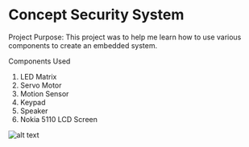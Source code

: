 # Concept Security System
Project Purpose: This project was to help me learn how to use various components to create an embedded system.  

Components Used
1. LED Matrix
2. Servo Motor
3. Motion Sensor
4. Keypad
5. Speaker
6. Nokia 5110 LCD Screen

![alt text][logo]

[logo]: images/IMG_0232.JPG "Project Layout"
